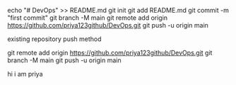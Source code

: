 echo "# DevOps" >> README.md
git init
git add README.md
git commit -m "first commit"
git branch -M main
git remote add origin https://github.com/priya123github/DevOps.git
git push -u origin main

existing repository push method

git remote add origin https://github.com/priya123github/DevOps.git
git branch -M main
git push -u origin main

hi i am priya